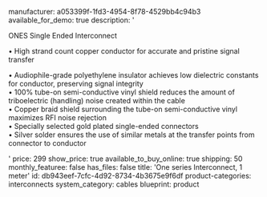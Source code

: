 manufacturer: a053399f-1fd3-4954-8f78-4529bb4c94b3
available_for_demo: true
description: '<p>ONES Single Ended Interconnect</p><p>• High strand count copper conductor for accurate and pristine signal transfer</p><p>• Audiophile-grade polyethylene insulator achieves low dielectric constants for conductor, preserving signal integrity<br>• 100% tube-on semi-conductive vinyl shield reduces the amount of triboelectric (handling) noise created within the cable<br>• Copper braid shield surrounding the tube-on semi-conductive vinyl maximizes RFI noise rejection<br>• Specially selected gold plated single-ended connectors<br>• Silver solder ensures the use of similar metals at the transfer points from connector to conductor</p>'
price: 299
show_price: true
available_to_buy_online: true
shipping: 50
monthly_featuree: false
has_files: false
title: 'One series Interconnect, 1 meter'
id: db943eef-7cfc-4d92-8734-4b3675e9f6df
product-categories: interconnects
system_category: cables
blueprint: product
